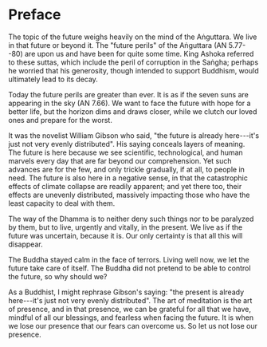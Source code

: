 # Preface

The topic of the future weighs heavily on the mind of the
Aṅguttara. We live in that future or beyond it. The "future
perils" of the Aṅguttara (AN 5.77--80) are upon us and have
been for quite some time. King Ashoka referred to these suttas, which
include the peril of corruption in the Saṅgha; perhaps he
worried that his generosity, though intended to support Buddhism, would
ultimately lead to its decay.

Today the future perils are greater than ever. It is as if the seven
suns are appearing in the sky (AN 7.66). We want to face the future with
hope for a better life, but the horizon dims and draws closer, while we
clutch our loved ones and prepare for the worst.

It was the novelist William Gibson who said, "the future is already
here---it's just not very evenly distributed". His saying conceals
layers of meaning. The future is here because we see scientific,
technological, and human marvels every day that are far beyond our
comprehension. Yet such advances are for the few, and only trickle
gradually, if at all, to people in need. The future is also here in a
negative sense, in that the catastrophic effects of climate collapse are
readily apparent; and yet there too, their effects are unevenly
distributed, massively impacting those who have the least capacity to
deal with them.

The way of the Dhamma is to neither deny such things nor to be paralyzed
by them, but to live, urgently and vitally, in the present. We live as
if the future was uncertain, because it is. Our only certainty is that
all this will disappear.

The Buddha stayed calm in the face of terrors. Living well now, we let
the future take care of itself. The Buddha did not pretend to be able to
control the future, so why should we?

As a Buddhist, I might rephrase Gibson's saying: "the present is already
here---it's just not very evenly distributed". The art of meditation is
the art of presence, and in that presence, we can be grateful for all
that we have, mindful of all our blessings, and fearless when facing the
future. It is when we lose our presence that our fears can overcome us.
So let us not lose our presence.

